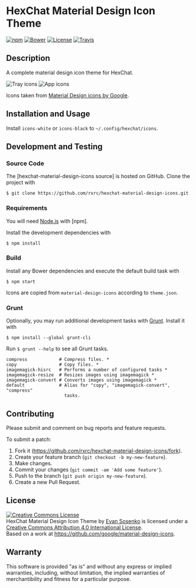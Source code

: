 # HexChat Material Design Icon Theme

[![npm](https://img.shields.io/npm/v/hexchat-material-design-icons.svg)](https://www.npmjs.com/package/hexchat-material-design-icons)
[![Bower](https://img.shields.io/bower/v/hexchat-material-design-icons.svg)](http://bower.io/search/?q=hexchat-material-design-icons)
[![License](http://img.shields.io/badge/license-CC%20BY-blue.svg)](./LICENSE.txt)
[![Travis](https://img.shields.io/travis/rxrc/hexchat-material-design-icons.svg)](https://travis-ci.org/rxrc/hexchat-material-design-icons)

## Description

A complete material design icon theme for HexChat.

![Tray icons](https://raw.github.com/rxrc/hexchat-material-design-icons/master/icons-tray.png)
![App icons](https://raw.github.com/rxrc/hexchat-material-design-icons/master/icons-app.png)

Icons taken from [Material Design icons by Google].

[Material Design icons by Google]: https://github.com/google/material-design-icons

## Installation and Usage

Install `icons-white` or `icons-black` to `~/.config/hexchat/icons`.

## Development and Testing

### Source Code

The [hexchat-material-design-icons source] is hosted on GitHub.
Clone the project with

```
$ git clone https://github.com/rxrc/hexchat-material-design-icons.git
```

[rxrc-hexchat-material-design-icons source]: https://github.com/rxrc/hexchat-material-design-icons

### Requirements

You will need [Node.js] with [npm].

Install the development dependencies with

```
$ npm install
```

[Node.js]: https://nodejs.org/

### Build

Install any Bower dependencies and execute the default build task with

```
$ npm start
```

Icons are copied from `material-design-icons`
according to `theme.json`.

### Grunt

Optionally, you may run additional development tasks with [Grunt].
Install it with

```
$ npm install --global grunt-cli
```

Run `$ grunt --help` to see all Grunt tasks.

```
compress            # Compress files. *
copy                # Copy files. *
imagemagick-hisrc   # Performs a number of configured tasks *
imagemagick-resize  # Resizes images using imagemagick *
imagemagick-convert # Converts images using imagemagick *
default             # Alias for "copy", "imagemagick-convert", "compress"
                      tasks.
```

[Grunt]: http://gruntjs.com/

## Contributing

Please submit and comment on bug reports and feature requests.

To submit a patch:

1. Fork it (https://github.com/rxrc/hexchat-material-design-icons/fork).
2. Create your feature branch (`git checkout -b my-new-feature`).
3. Make changes.
4. Commit your changes (`git commit -am 'Add some feature'`).
5. Push to the branch (`git push origin my-new-feature`).
6. Create a new Pull Request.

## License

<a rel="license" href="https://creativecommons.org/licenses/by/4.0/"><img alt="Creative Commons License" style="border-width:0" src="https://i.creativecommons.org/l/by/4.0/88x31.png" /></a><br /><span xmlns:dct="https://purl.org/dc/terms/" href="https://purl.org/dc/dcmitype/StillImage" property="dct:title" rel="dct:type">HexChat Material Design Icon Theme</span> by <a xmlns:cc="https://creativecommons.org/ns#" href="https://github.com/rxrc/hexchat-material-design-icons" property="cc:attributionName" rel="cc:attributionURL">Evan Sosenko</a> is licensed under a <a rel="license" href="https://creativecommons.org/licenses/by/4.0/">Creative Commons Attribution 4.0 International License</a>.<br />Based on a work at <a xmlns:dct="https://purl.org/dc/terms/" href="https://github.com/google/material-design-icons" rel="dct:source">https://github.com/google/material-design-icons</a>.

## Warranty

This software is provided "as is" and without any express or
implied warranties, including, without limitation, the implied
warranties of merchantibility and fitness for a particular
purpose.
